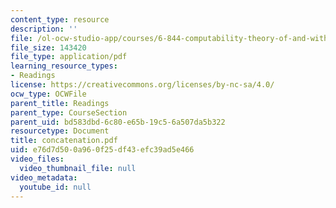 ```yaml
---
content_type: resource
description: ''
file: /ol-ocw-studio-app/courses/6-844-computability-theory-of-and-with-scheme-spring-2003/e76d7d500a960f25df43efc39ad5e466_concatenation.pdf
file_size: 143420
file_type: application/pdf
learning_resource_types:
- Readings
license: https://creativecommons.org/licenses/by-nc-sa/4.0/
ocw_type: OCWFile
parent_title: Readings
parent_type: CourseSection
parent_uid: bd583dbd-6c80-e65b-19c5-6a507da5b322
resourcetype: Document
title: concatenation.pdf
uid: e76d7d50-0a96-0f25-df43-efc39ad5e466
video_files:
  video_thumbnail_file: null
video_metadata:
  youtube_id: null
---
```

